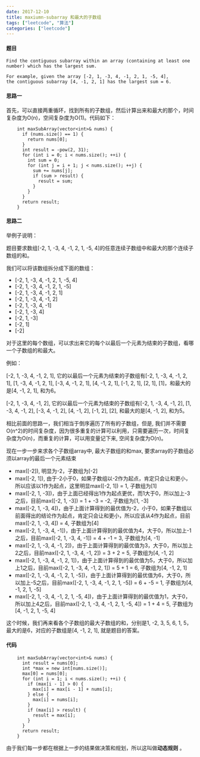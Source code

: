 ```yaml
---
date: 2017-12-10
title: maxiumn-subarray 和最大的子数组
tags: ["leetcode", "算法"]
categories: ["leetcode"]
---
```


#### 题目
```
Find the contiguous subarray within an array (containing at least one number) which has the largest sum.

For example, given the array [-2, 1, -3, 4, -1, 2, 1, -5, 4], 
the contiguous subarray [4, -1, 2, 1] has the largest sum = 6.
```

#### 思路一
首先，可以直接两重循环，找到所有的子数组，然后计算出来和最大的那个，时间复杂度为O(n)，空间复杂度为O(1)。代码如下：
```
    int maxSubArray(vector<int>& nums) {
      if (nums.size() == 1) {
        return nums[0];
      }
      int result = -pow(2, 31);
      for (int i = 0; i < nums.size(); ++i) {
        int sum = 0;
        for (int j = i + 1; j < nums.size(); ++j) {
          sum += nums[j];
          if (sum > result) {
            result = sum;
          }
        }
      }
      return result; 
    }
```

#### 思路二
举例子说明：

题目要求数组[-2, 1, -3, 4, -1, 2, 1, -5, 4]的任意连续子数组中和最大的那个连续子数组的和。

我们可以将该数组拆分成下面的数组：

- [-2, 1, -3, 4, -1, 2, 1, -5, 4]
- [-2, 1, -3, 4, -1, 2, 1, -5]
- [-2, 1, -3, 4, -1, 2, 1]
- [-2, 1, -3, 4, -1, 2]
- [-2, 1, -3, 4, -1]
- [-2, 1, -3, 4]
- [-2, 1, -3]
- [-2, 1]
- [-2]

对于这里的每个数组，可以求出来它的每个以最后一个元素为结束的子数组，看哪一个子数组的和最大。

例如：

[-2, 1, -3, 4, -1, 2, 1], 它的以最后一个元素为结束的子数组有[-2, 1, -3, 4, -1, 2, 1], [1, -3, 4, -1, 2, 1], [-3, 4, -1, 2, 1], [4, -1, 2, 1], [-1, 2, 1], [2, 1], [1]，和最大的是[4, -1, 2, 1], 和为6。

[-2, 1, -3, 4, -1, 2], 它的以最后一个元素为结束的子数组有[-2, 1, -3, 4, -1, 2], [1, -3, 4, -1, 2], [-3, 4, -1, 2], [4, -1, 2], [-1, 2], [2], 和最大的是[4, -1, 2], 和为5。

相比前面的思路一，我们相当于倒序遍历了所有的子数组，但是, 我们并不需要O(n^2)的时间复杂度，因为很多重复的计算可以利用，只需要遍历一次，时间复杂度为O(n)，而重复的计算，可以用变量记下来, 空间复杂度为O(n)。

现在一步一步来求各个子数组array中, 最大子数组的和max, 要求array的子数组必须以array的最后一个元素结束

- max([-2]), 明显为-2，子数组为[-2]
- max([-2, 1]), 由于-2小于0，如果子数组以-2作为起点，肯定只会让和更小，所以应该以1作为起点，这里明显max([-2, 1]) = 1, 子数组为[1]
- max([-2, 1, -3])，由于上面已经得出1作为起点更优，而1大于0，所以加上-3之后，目前max([-2, 1, -3]) = 1 + -3 = -2, 子数组为[1, -3]
- max([-2, 1, -3, 4])，由于上面计算得到的最优值为-2，小于0，如果子数组以前面得出的结论作为起点，肯定只会让和更小，所以应该从4作为起点，目前max([-2, 1, -3, 4]) = 4, 子数组为[4]
- max([-2, 1, -3, 4, -1])，由于上面计算得到的最优值为4，大于0，所以加上-1之后，目前max([-2, 1, -3, 4, -1]) = 4 + -1 = 3, 子数组为[4, -1]
- max([-2, 1, -3, 4, -1, 2])，由于上面计算得到的最优值为3，大于0，所以加上2之后，目前max([-2, 1, -3, 4, -1, 2]) = 3 + 2 = 5, 子数组为[4, -1, 2]
- max([-2, 1, -3, 4, -1, 2, 1])，由于上面计算得到的最优值为5，大于0，所以加上1之后，目前max([-2, 1, -3, 4, -1, 2, 1]) = 5 + 1 = 6, 子数组为[4, -1, 2, 1]
- max([-2, 1, -3, 4, -1, 2, 1, -5])，由于上面计算得到的最优值为6，大于0，所以加上-5之后，目前max([-2, 1, -3, 4, -1, 2, 1, -5]) = 6 + -5 = 1, 子数组为[4, -1, 2, 1, -5]
- max([-2, 1, -3, 4, -1, 2, 1, -5, 4])，由于上面计算得到的最优值为1，大于0，所以加上4之后，目前max([-2, 1, -3, 4, -1, 2, 1, -5, 4]) = 1 + 4 = 5, 子数组为[4, -1, 2, 1, -5, 4]

这个时候，我们再来看各个子数组的最大子数组的和，分别是1, -2, 3, 5, 6, 1, 5，最大的是6，对应的子数组是[4, -1, 2, 1], 就是题目的答案。

#### 代码
```
    int maxSubArray(vector<int>& nums) {
      int result = nums[0];
      int *max = new int[nums.size()];
      max[0] = nums[0];
      for (int i = 1; i < nums.size(); ++i) {
        if (max[i - 1] > 0) {
          max[i] = max[i - 1] + nums[i];
        } else {
          max[i] = nums[i];
        }
        if (max[i] > result) {
          result = max[i];
        }
      }
      return result; 
    }
```

由于我们每一步都在根据上一步的结果做决策和规划，所以这叫做**动态规则** 。
